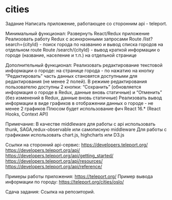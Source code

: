 # cities

Задание
Написать приложение, работающее со сторонним api - teleport.

Минимальный функционал:
Развернуть React/Redux приложение
Реализовать работу Redux с асинхронными запросами
Route /list?search={cityId} - поиск города по названию и вывод списка городов на отдельном route
Route /search/{cityId} - вывод краткой информации о городе (название, население и т.п.) на отдельной странице

Дополнительный функционал:
Реализовать редактирование текстовой информации о городе: на странице города - по нажатию на кнопку “Редактировать” часть данных становятся доступными для редактирования (не менее 2 полей). В режиме редактирования пользователю доступны 2 кнопки: “Сохранить” (обновляется информация о городе в Redux, данные вновь статичные) и “Отменить” (без изменений в Redux, данные вновь статичные)
Реализовать вывод информации в виде графиков в отображении данных о городе - не менее 2 графиков
Плюсом будет использование фич React 16.* (React Hooks, Context API)
	
Примечание:
В качестве middleware для работы с api использовать thunk, SAGA,redux-observable или самописную middleware
Для работы с графиками использовать chart.js, highcharts или D3.js
	
Ссылки на сторонний api-сервис:
https://developers.teleport.org/
https://developers.teleport.org/api/
https://developers.teleport.org/api/getting_started/
https://developers.teleport.org/api/resources/
https://developers.teleport.org/api/reference/

Примеры работы приложения:
https://teleport.org/
Пример вывода информации по городу:
https://teleport.org/cities/oslo/

Сдача задания:
Ссылка на репозиторий.
